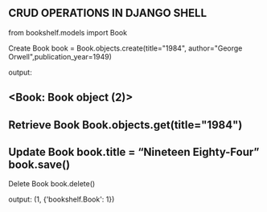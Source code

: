 CRUD OPERATIONS IN DJANGO SHELL
-------------------------------------------------------------------------------------------------

from bookshelf.models import Book

Create Book
book = Book.objects.create(title="1984", author="George Orwell",publication_year=1949)

output:

<Book: Book object (2)>
--------------------------------------------------------------------------------------------------

Retrieve Book
Book.objects.get(title="1984")
--------------------------------------------------------------------------------------------------

Update Book
book.title = “Nineteen Eighty-Four”
book.save()
--------------------------------------------------------------------------------------------------

Delete Book
book.delete()

output:
(1, {'bookshelf.Book': 1})
